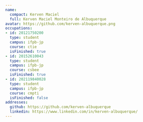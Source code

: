 ```yaml
---
name:
  compact: Kerven Maciel
  full: Kerven Maciel Monteiro de Albuquerque
avatar: https://github.com/kerven-albuquerque.png
occupations:
- id: 20121750200
  type: student
  campus: ifpb-jp
  course: ctie
  isFinished: true
- id: 20152610043
  type: student
  campus: ifpb-jp
  course: csbee
  isFinished: true
- id: 202119840028
  type: student
  campus: ifpb-jp
  course: cmpti
  isFinished: false
addresses:
  github: https://github.com/kerven-albuquerque
  linkedin: https://www.linkedin.com/in/kerven-albuquerque/
---
```

